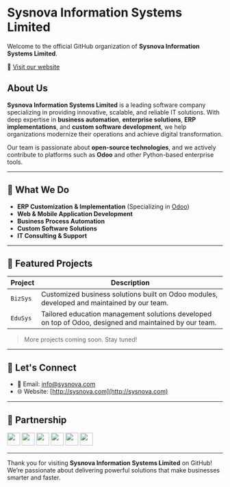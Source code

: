 # Sysnova Information Systems Limited

Welcome to the official GitHub organization of **Sysnova Information Systems Limited**.

🔗 [Visit our website](http://sysnova.com)

## About Us

**Sysnova Information Systems Limited** is a leading software company specializing in providing innovative, scalable, and reliable IT solutions. With deep expertise in **business automation**, **enterprise solutions**, **ERP implementations**, and **custom software development**, we help organizations modernize their operations and achieve digital transformation.

Our team is passionate about **open-source technologies**, and we actively contribute to platforms such as **Odoo** and other Python-based enterprise tools.

---

## 💼 What We Do

- **ERP Customization & Implementation** (Specializing in [Odoo](https://www.odoo.com/))
- **Web & Mobile Application Development**
- **Business Process Automation**
- **Custom Software Solutions**
- **IT Consulting & Support**

---

## 📌 Featured Projects

| Project | Description |
|--------|-------------|
| `BizSys` | Customized business solutions built on Odoo modules, developed and maintained by our team. |
| `EduSys` | Tailored education management solutions developed on top of Odoo, designed and maintained by our team. |

> More projects coming soon. Stay tuned!

---

## 🤝 Let's Connect

- 📧 Email: info@sysnova.com
- 🌐 Website: [http://sysnova.com](http://sysnova.com)

---

## 📃 Partnership

<p>
  <img height="30" src="https://odoocdn.com/openerp_website/static/src/img/assets/png/odoo_logo.png"/>
  <img height="30" src="https://upload.wikimedia.org/wikipedia/commons/thumb/6/64/Dall-e_3_%28jan_%2724%29_artificial_intelligence_icon.png/120px-Dall-e_3_%28jan_%2724%29_artificial_intelligence_icon.png"/>
  <img height="30" src="https://upload.wikimedia.org/wikipedia/commons/thumb/4/43/Hacker_behind_PC.svg/120px-Hacker_behind_PC.svg.png"/>
  <img height="30" src="https://tektelic.com/wp-content/uploads/38-IoT.svg"/>
  <img height="30" src="https://avatars.githubusercontent.com/u/13752566?s=200&v=4"/>
  <img height="30" src="https://idempiere.org/wp-content/uploads/2020/03/cropped-taglinef3-scaled-1.jpg"/>
</p>

---

Thank you for visiting **Sysnova Information Systems Limited** on GitHub!  
We’re passionate about delivering powerful solutions that make businesses smarter and faster.
